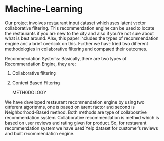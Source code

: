# Machine-Learning


Our project involves restaurant input dataset which uses latent vector collaborative filtering. This recommendation engine can be used to locate the restaurants if you are new to the city and also if you're not sure about what is best around. Also, this paper includes the types of recommendation engine and a brief overlook on this. Further we have tried two different methodologies in collaborative filtering and compared their outcomes.

Recommendation Systems:
Basically, there are two types of Recommendation Engine, they are:
1)	Collaborative filtering
2)	Content Based Filtering

	METHODOLOGY

We have developed restaurant recommendation engine by using two different algorithms, one is based on latent factor and second is Neighborhood-Based method. Both methods are type of collaborative recommendation system. Collaborative recommendation is method which is based on user reviews and rating given for product. So, for restaurant recommendation system we have used Yelp dataset for customer’s reviews and built recommendation engine. 
